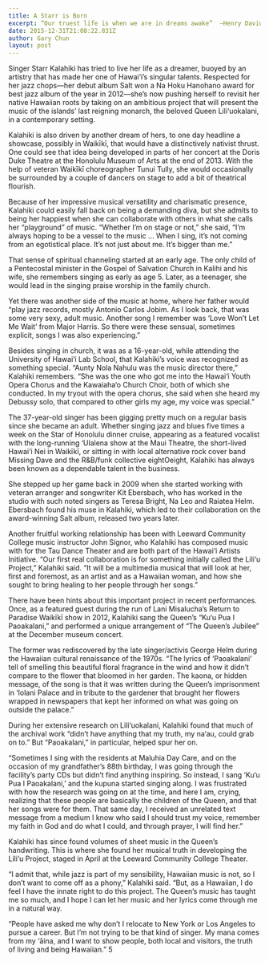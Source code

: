 ```yaml
---
title: A Starr is Born
excerpt: “Our truest life is when we are in dreams awake”  –Henry David Thoreau
date: 2015-12-31T21:08:22.831Z
author: Gary Chun
layout: post
---
```


Singer Starr Kalahiki has tried to live her life as a dreamer, buoyed by an artistry that has made her one of Hawai‘i’s singular talents. Respected for her jazz chops—her debut album Salt won a Na Hoku Hanohano award for best jazz album of the year in 2012—she’s now pushing herself to revisit her native Hawaiian roots by taking on an ambitious project that will present the music of the islands’ last reigning monarch, the beloved Queen Lili‘uokalani, in a contemporary setting.

Kalahiki is also driven by another dream of hers, to one day headline a showcase, possibly in Waikīkī, that would have a distinctively nativist thrust. One could see that idea being developed in parts of her concert at the Doris Duke Theatre at the Honolulu Museum of Arts at the end of 2013. With the help of veteran Waikīkī choreographer Tunui Tully, she would occasionally be surrounded by a couple of dancers on stage to add a bit of theatrical flourish.

Because of her impressive musical versatility and charismatic presence, Kalahiki could easily fall back on being a demanding diva, but she admits to being her happiest when she can collaborate with others in what she calls her “playground” of music.
“Whether I’m on stage or not,” she said, “I’m always hoping to be a vessel to the music … When I sing, it’s not coming from an egotistical place. It’s not just about me. It’s bigger than me.”

That sense of spiritual channeling started at an early age. The only child of a Pentecostal minister in the Gospel of Salvation Church in Kalihi and his wife, she remembers singing as early as age 5. Later, as a teenager, she would lead in the singing praise worship in the family church.

Yet there was another side of the music at home, where her father would “play jazz records, mostly Antonio Carlos Jobim. As I look back, that was some very sexy, adult music. Another song I remember was ‘Love Won’t Let Me Wait’ from Major Harris. So there were these sensual, sometimes explicit, songs I was also experiencing.”

Besides singing in church, it was as a 16-year-old, while attending the University of Hawai‘i Lab School, that Kalahiki’s voice was recognized as something special. “Aunty Nola Nahulu was the music director there,” Kalahiki remembers. “She was the one who got me into the Hawai‘i Youth Opera Chorus and the Kawaiaha‘o Church Choir, both of which she conducted. In my tryout with the opera chorus, she said when she heard my Debussy solo, that compared to other girls my age, my voice was special.”

The 37-year-old singer has been gigging pretty much on a regular basis since she became an adult. Whether singing jazz and blues five times a week on the Star of Honolulu dinner cruise, appearing as a featured vocalist with the long-running ‘Ulalena show at the Maui Theatre, the short-lived Hawai‘i Nei in Waikīkī, or sitting in with local alternative rock cover band Missing Dave and the R&B/funk collective eightOeight, Kalahiki has always been known as a dependable talent in the business.

She stepped up her game back in 2009 when she started working with veteran arranger and songwriter  Kit Ebersbach, who has worked in the studio with such noted singers as Teresa Bright, Na Leo and Raiatea Helm. Ebersbach found his muse in Kalahiki, which led to their collaboration on the award-winning Salt album, released two years later.

Another fruitful working relationship has been with Leeward Community College music instructor John Signor, who Kalahiki has composed music with for the Tau Dance Theater and are both part of the Hawai‘i Artists Initiative.
“Our first real collaboration is for something initially called the Lili‘u Project,” Kalahiki said. “It will be a multimedia musical that will look at her, first and foremost, as an artist and as a Hawaiian woman, and how she sought to bring healing to her people through her songs.”

There have been hints about this important project in recent performances. Once, as a featured guest during the run of Lani Misalucha’s Return to Paradise Waikīkī show in 2012, Kalahiki sang the Queen’s “Ku‘u Pua I Paoakalani,” and performed a unique arrangement of “The Queen’s Jubilee” at the December museum concert.

The former was rediscovered by the late singer/activis George Helm during the Hawaiian cultural renaissance of the 1970s. “The lyrics of ‘Paoakalani’ tell of smelling this beautiful floral fragrance in the wind and how it didn’t compare to the flower that bloomed in her garden. The kaona, or hidden message, of the song is that it was written during the Queen’s imprisonment in ‘Iolani Palace and in tribute to the gardener that brought her flowers wrapped in newspapers that kept her informed on what was going on outside the palace.”

During her extensive research on Lili‘uokalani, Kalahiki found that much of the archival work “didn’t have anything that my truth, my na‘au, could grab on to.” But “Paoakalani,” in particular, helped spur her on. 

“Sometimes I sing with the residents at Maluhia Day Care, and on the occasion of my grandfather’s 88th birthday, I was going through the facility’s party CDs but didn’t find anything inspiring. So instead, I sang ‘Ku‘u Pua I Paoakalani,’ and the kupuna started singing along. I was frustrated with how the research was going on at the time, and here I am, crying, realizing that these people are basically the children of the Queen, and that her songs were for them. That same day, I received an unrelated text message from a medium I know who said I should trust my voice, remember my faith in God and do what I could, and through prayer, I will find her.”

Kalahiki has since found volumes of sheet music in the Queen’s handwriting. This is where she found her musical truth in developing the Lili‘u Project, staged in April at the Leeward Community College Theater.

“I admit that, while jazz is part of my sensibility, Hawaiian music is not, so I don’t want to come off as a phony,” Kalahiki said. “But, as a Hawaiian, I do feel I have the innate right to do this project. The Queen’s music has taught me so much, and I hope I can let her music and her lyrics come through me in a natural way.

“People have asked me why don’t I relocate to New York or Los Angeles to pursue a career. But I’m not trying to be that kind of singer. My mana comes from my ‘āina, and I want to show people, both local and visitors, the truth of living and being Hawaiian.” 5